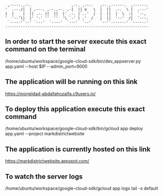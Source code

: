 
     ,-----.,--.                  ,--. ,---.   ,--.,------.  ,------.
    '  .--./|  | ,---. ,--.,--. ,-|  || o   \  |  ||  .-.  \ |  .---'
    |  |    |  || .-. ||  ||  |' .-. |`..'  |  |  ||  |  \  :|  `--, 
    '  '--'\|  |' '-' ''  ''  '\ `-' | .'  /   |  ||  '--'  /|  `---.
     `-----'`--' `---'  `----'  `---'  `--'    `--'`-------' `------'
    ----------------------------------------------------------------- 


## In order to start the server execute this exact command on the terminal 
/home/ubuntu/workspace/google-cloud-sdk/bin/dev_appserver.py app.yaml --host $IP --admin_port=9000

## The application will be running on this link
https://morgiidad-abdallahozaifa.c9users.io/

## To deploy this application execute this exact command
/home/ubuntu/workspace/google-cloud-sdk/bin/gcloud app deploy app.yaml --project markdistrictwebsite

## The application is currently hosted on this link
https://markdistrictwebsite.appspot.com/

## To watch the server logs
/home/ubuntu/workspace/google-cloud-sdk/gcloud app logs tail -s default

